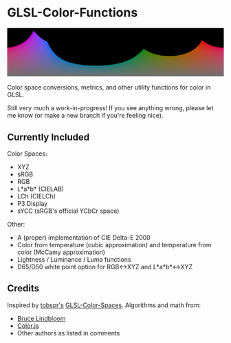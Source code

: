 # GLSL-Color-Functions

![LCh color space sRGB gamut](screenshot2.png?raw=true "sRGB Gamut in LCh Color Space")

Color space conversions, metrics, and other utility functions for color in GLSL.

Still very much a work-in-progress! If you see anything wrong, please let me know (or make a new branch if you're feeling nice).

## Currently Included
Color Spaces:
* XYZ
* sRGB
* RGB
* L\*a\*b\* (CIELAB)
* LCh (CIELCh)
* P3 Display
* sYCC (sRGB's official YCbCr space)

Other:
* A (proper) implementation of CIE Delta-E 2000
* Color from temperature (cubic approximation) and temperature from color (McCamy approximation)
* Lightness / Luminance / Luma functions
* D65/D50 white point option for RGB<->XYZ and L\*a\*b\*<->XYZ

## Credits

Inspired by [tobspr's](https://github.com/tobspr) [GLSL-Color-Spaces](https://github.com/tobspr/GLSL-Color-Spaces).
Algorithms and math from:
* [Bruce Lindbloom](http://www.brucelindbloom.com/)
* [Color.js](https://colorjs.io/)
* Other authors as listed in comments
